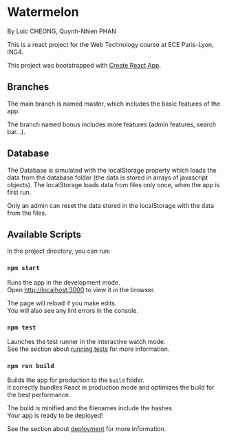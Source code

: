 # Watermelon
By Loic CHEONG, Quynh-Nhien PHAN

This is a react project for the Web Technology course at ECE Paris-Lyon, ING4.

This project was bootstrapped with [Create React App](https://github.com/facebook/create-react-app).

## Branches

The main branch is named master, which includes the basic features of the app.

The branch named bonus includes more features (admin features, search bar...).

## Database

The Database is simulated with the localStorage property which loads the data from the database folder (the data is stored in arrays of javascript objects). The localStorage loads data from files only once, when the app is first run. 

Only an admin can reset the data stored in the localStorage with the data from the files.

## Available Scripts

In the project directory, you can run:

### `npm start`

Runs the app in the development mode.<br>
Open [http://localhost:3000](http://localhost:3000) to view it in the browser.

The page will reload if you make edits.<br>
You will also see any lint errors in the console.

### `npm test`

Launches the test runner in the interactive watch mode.<br>
See the section about [running tests](https://facebook.github.io/create-react-app/docs/running-tests) for more information.

### `npm run build`

Builds the app for production to the `build` folder.<br>
It correctly bundles React in production mode and optimizes the build for the best performance.

The build is minified and the filenames include the hashes.<br>
Your app is ready to be deployed!

See the section about [deployment](https://facebook.github.io/create-react-app/docs/deployment) for more information.
